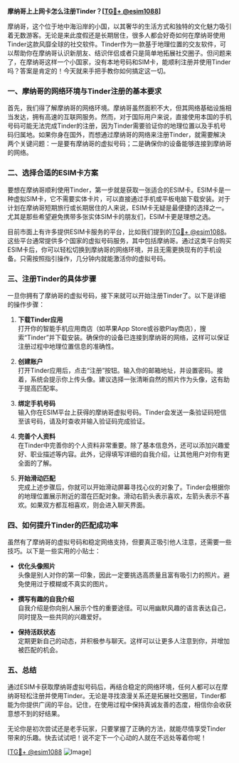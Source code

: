**摩纳哥上上网卡怎么注册Tinder？[[TG💪+ @esim1088](https://t.me/s/esim1088)]**

摩纳哥，这个位于地中海沿岸的小国，以其奢华的生活方式和独特的文化魅力吸引着无数游客。无论是来此度假还是长期居住，很多人都会好奇如何在摩纳哥使用Tinder这款风靡全球的社交软件。Tinder作为一款基于地理位置的交友软件，可以帮助你在摩纳哥认识新朋友、结识伴侣或者只是简单地拓展社交圈子。但问题来了，在摩纳哥这样一个小国家，没有本地号码和SIM卡，能顺利注册并使用Tinder吗？答案是肯定的！今天就来手把手教你如何搞定这一切。

### 一、摩纳哥的网络环境与Tinder注册的基本要求

首先，我们得了解摩纳哥的网络环境。摩纳哥虽然面积不大，但其网络基础设施相当发达，拥有高速的互联网服务。然而，对于国际用户来说，直接使用本国的手机号码可能无法完成Tinder的注册，因为Tinder需要验证你的地理位置以及手机号码归属地。如果你身在国外，而想通过摩纳哥的网络来注册Tinder，就需要解决两个关键问题：一是要有摩纳哥的虚拟号码；二是确保你的设备能够连接到摩纳哥的网络。

### 二、选择合适的ESIM卡方案

要想在摩纳哥顺利使用Tinder，第一步就是获取一张适合的ESIM卡。ESIM卡是一种虚拟SIM卡，它不需要实体卡片，可以直接通过手机或平板电脑下载安装。对于计划在摩纳哥短期旅行或长期居住的人来说，ESIM卡无疑是最便捷的选择之一。尤其是那些希望避免携带多张实体SIM卡的朋友们，ESIM卡更是理想之选。

目前市面上有许多提供ESIM卡服务的平台，比如我们提到的[TG💪+ @esim1088](https://t.me/s/esim1088)。这些平台通常提供多个国家的虚拟号码服务，其中包括摩纳哥。通过这类平台购买ESIM卡后，你可以轻松切换到摩纳哥的网络环境，并且无需更换现有的手机设备。只需按照指引操作，几分钟内就能激活你的虚拟号码。

### 三、注册Tinder的具体步骤

一旦你拥有了摩纳哥的虚拟号码，接下来就可以开始注册Tinder了。以下是详细的操作步骤：

1. **下载Tinder应用**  
   打开你的智能手机应用商店（如苹果App Store或谷歌Play商店），搜索“Tinder”并下载安装。确保你的设备已连接到摩纳哥的网络，这样可以保证注册过程中地理位置信息的准确性。

2. **创建账户**  
   打开Tinder应用后，点击“注册”按钮。输入你的邮箱地址，并设置密码。接着，系统会提示你上传头像。建议选择一张清晰自然的照片作为头像，这有助于提高匹配率。

3. **绑定手机号码**  
   输入你在ESIM平台上获得的摩纳哥虚拟号码。Tinder会发送一条验证码短信至该号码，请及时查收并输入验证码完成验证。

4. **完善个人资料**  
   在Tinder中完善你的个人资料非常重要。除了基本信息外，还可以添加兴趣爱好、职业描述等内容。此外，记得填写详细的自我介绍，让其他用户对你有更全面的了解。

5. **开始滑动匹配**  
   完成上述步骤后，你就可以开始滑动屏幕寻找心仪的对象了。Tinder会根据你的地理位置展示附近的潜在匹配对象。滑动右箭头表示喜欢，左箭头表示不喜欢。如果双方都互相喜欢，则会进入聊天界面。

### 四、如何提升Tinder的匹配成功率

虽然有了摩纳哥的虚拟号码和稳定网络支持，但要真正吸引他人注意，还需要一些技巧。以下是一些实用的小贴士：

- **优化头像照片**  
  头像是别人对你的第一印象，因此一定要挑选高质量且富有吸引力的照片。避免使用过于模糊或不真实的图片。

- **撰写有趣的自我介绍**  
  自我介绍是你向别人展示个性的重要途径。可以用幽默风趣的语言表达自己，同时提及一些共同的兴趣爱好。

- **保持活跃状态**  
  定期更新自己的动态，并积极参与聊天。这样可以让更多人注意到你，并增加被匹配的机会。

### 五、总结

通过ESIM卡获取摩纳哥虚拟号码后，再结合稳定的网络环境，任何人都可以在摩纳哥轻松注册并使用Tinder。无论是寻找浪漫关系还是拓展社交圈层，Tinder都能为你提供广阔的平台。记住，在使用过程中保持真诚友善的态度，相信你会收获意想不到的好结果。

无论你是初次尝试还是老手玩家，只要掌握了正确的方法，就能尽情享受Tinder带来的乐趣。快去试试吧！说不定下一个心动的人就在不远处等着你呢！

[[TG💪+ @esim1088](https://t.me/s/esim1088) ![Image](https://i.postimg.cc/4NQfJmqS/Snipaste-2025-05-13-00-14-12.png)]